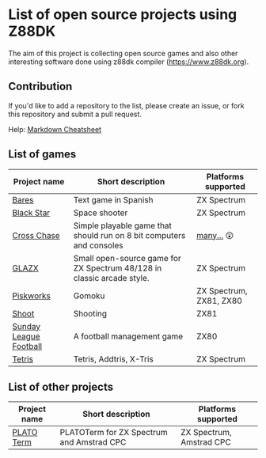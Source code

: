 # List of open source projects using Z88DK

The aim of this project is collecting open source games and also other interesting software done using z88dk compiler (https://www.z88dk.org).

## Contribution

If you'd like to add a repository to the list, please create an issue, or fork this repository and submit a pull request.
    
Help: [Markdown Cheatsheet](https://github.com/adam-p/markdown-here/wiki/Markdown-Cheatsheet)

## List of games

| Project name  | Short description | Platforms supported  |
| ------------- | ----------------- | -------------------- |
| [Bares](https://github.com/baltasarq/bares/) | Text game in Spanish | ZX Spectrum |
| [Black Star](https://www.usebox.net/jjm/blackstar/) | Space shooter | ZX Spectrum |
| [Cross Chase](https://github.com/Fabrizio-Caruso/CROSS-CHASE) | Simple playable game that should run on 8 bit computers and consoles | [many...](https://github.com/Fabrizio-Caruso/CROSS-CHASE/blob/master/TARGETS.txt) :astonished: |
| [GLAZX](https://github.com/EugenyN/GLAZX) | Small open-source game for ZX Spectrum 48/128 in classic arcade style. | ZX Spectrum |
| [Piskworks](https://github.com/berk76/piskworks) | Gomoku | ZX Spectrum, ZX81, ZX80 |
| [Shoot](http://shaunbebbington.blogspot.cz/2012/01/shoot.html) | Shooting | ZX81 |
| [Sunday League Football](https://github.com/sbebbers/sunday-league-football) | A football management game | ZX80 |
| [Tetris](https://github.com/berk76/tetris) | Tetris, Addtris, X-Tris | ZX Spectrum |


## List of other projects
| Project name  | Short description | Platforms supported  |
| ------------- | ----------------- | -------------------- |
| [PLATO Term](https://github.com/tschak909/platotermzx) | PLATOTerm for ZX Spectrum and Amstrad CPC | ZX Spectrum, Amstrad CPC |
